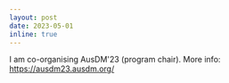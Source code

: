 ```yaml
---
layout: post
date: 2023-05-01
inline: true
---
```


I am co-organising AusDM'23 (program chair). More info: <href> https://ausdm23.ausdm.org/ </href>
